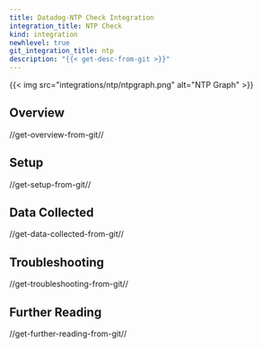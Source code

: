 ```yaml
---
title: Datadog-NTP Check Integration
integration_title: NTP Check
kind: integration
newhlevel: true
git_integration_title: ntp
description: "{{< get-desc-from-git >}}"
---
```


{{< img src="integrations/ntp/ntpgraph.png" alt="NTP Graph" >}}

## Overview
//get-overview-from-git//

## Setup
//get-setup-from-git//

## Data Collected
//get-data-collected-from-git//

## Troubleshooting
//get-troubleshooting-from-git//

## Further Reading
//get-further-reading-from-git//
